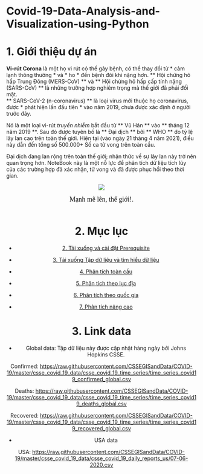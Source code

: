 # Covid-19-Data-Analysis-and-Visualization-using-Python

# 1. Giới thiệu dự án
**Vi-rút Corona** là một họ vi rút có thể gây bệnh, có thể thay đổi từ * cảm lạnh thông thường * và * ho * đến bệnh đôi khi nặng hơn. ** Hội chứng hô hấp Trung Đông (MERS-CoV) ** và ** Hội chứng hô hấp cấp tính nặng (SARS-CoV) ** là những trường hợp nghiêm trọng mà thế giới đã phải đối mặt. <br> ** SARS-CoV-2 (n-coronavirus) ** là loại virus mới thuộc họ coronavirus, được * phát hiện lần đầu tiên * vào năm 2019, chưa được xác định ở người trước đây.

Nó là một loại vi-rút *truyền nhiễm* bắt đầu từ ** Vũ Hán ** vào ** tháng 12 năm 2019 **. Sau đó được tuyên bố là ** Đại dịch ** bởi ** WHO ** do tỷ lệ lây lan cao trên toàn thế giới. Hiện tại (vào ngày 21 tháng 4 năm 2021), điều này dẫn đến tổng số 500.000+ Số ca tử vong trên toàn cầu. <br>

Đại dịch đang lan rộng trên toàn thế giới; nhận thức về sự lây lan này trở nên quan trọng hơn. NoteBook này là một nỗ lực để phân tích dữ liệu tích lũy của các trường hợp đã xác nhận, tử vong và đã được phục hồi theo thời gian.
     <br>
   <font face = "Verdana" size ="1">
    <center><img src='https://www.statnews.com/wp-content/uploads/2020/02/Coronavirus-CDC-645x645.jpg'></center>
    </font>
 <center><font face = "Verdana" size ="4"> Mạnh mẽ lên, thế giới!. </font><center>

<br>

# 2. Mục lục
* [2. Tải xuống và cài đặt Prerequisite](#2.-Downloading-and-Installing-Prerequisite)
    
* [3. Tải xuống Tập dữ liệu và tìm hiểu dữ liệu](#3.-Downloading-the-Dataset)

* [4. Phân tích toàn cầu](#4.-Global-Analysis)

* [5. Phân tích theo lục địa](#5.-Continent-Analysis)
    
* [6. Phân tích theo quốc gia](#5.-Country-Analysis)
    
* [7. Phân tích nâng cao](#7.-Advanced-Analysis)

# 3. Link data
  * Global data: Tập dữ liệu này được cập nhật hàng ngày bởi Johns Hopkins CSSE.
    
Confirmed: https://raw.githubusercontent.com/CSSEGISandData/COVID-19/master/csse_covid_19_data/csse_covid_19_time_series/time_series_covid19_confirmed_global.csv

Deaths: https://raw.githubusercontent.com/CSSEGISandData/COVID-19/master/csse_covid_19_data/csse_covid_19_time_series/time_series_covid19_deaths_global.csv

Recovered: https://raw.githubusercontent.com/CSSEGISandData/COVID-19/master/csse_covid_19_data/csse_covid_19_time_series/time_series_covid19_recovered_global.csv

  * USA data
    
USA: https://raw.githubusercontent.com/CSSEGISandData/COVID-19/master/csse_covid_19_data/csse_covid_19_daily_reports_us/07-06-2020.csv

   
